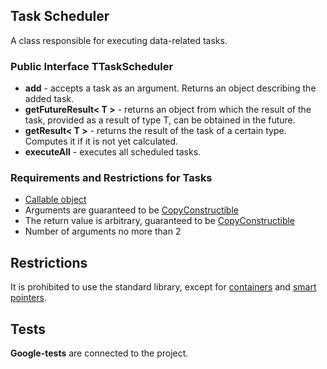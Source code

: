 ## Task Scheduler

A class responsible for executing data-related tasks.

### Public Interface TTaskScheduler

- **add** - accepts a task as an argument. Returns an object describing the added task.
- **getFutureResult< T >** - returns an object from which the result of the task, provided as a result of type T, can be obtained in the future.
- **getResult< T >** - returns the result of the task of a certain type. Computes it if it is not yet calculated.
- **executeAll** - executes all scheduled tasks.

### Requirements and Restrictions for Tasks

- [Callable object](https://en.cppreference.com/w/cpp/named_req/Callable)
- Arguments are guaranteed to be [CopyConstructible](https://en.cppreference.com/w/cpp/named_req/CopyConstructible)
- The return value is arbitrary, guaranteed to be [CopyConstructible](https://en.cppreference.com/w/cpp/named_req/CopyConstructible)
- Number of arguments no more than 2

## Restrictions

It is prohibited to use the standard library, except for [containers](https://en.cppreference.com/w/cpp/container) and [smart pointers](https://en.cppreference.com/w/cpp/memory).

## Tests

**Google-tests** are connected to the project.
